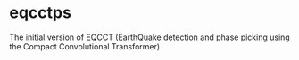 # eqcctps
The initial version of EQCCT (EarthQuake detection and phase picking using the Compact Convolutional Transformer)
